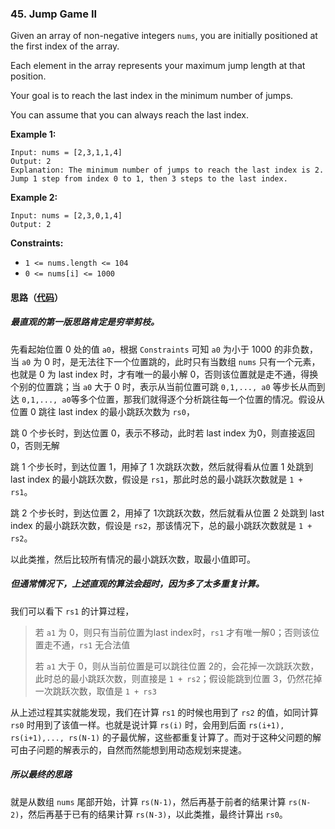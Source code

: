 ### 45. Jump Game II

Given an array of non-negative integers `nums`, you are initially positioned at the first index of the array.

Each element in the array represents your maximum jump length at that position.

Your goal is to reach the last index in the minimum number of jumps.

You can assume that you can always reach the last index.

 

**Example 1:**

```
Input: nums = [2,3,1,1,4]
Output: 2
Explanation: The minimum number of jumps to reach the last index is 2. Jump 1 step from index 0 to 1, then 3 steps to the last index.
```

**Example 2:**

```
Input: nums = [2,3,0,1,4]
Output: 2
```

 

**Constraints:**

- `1 <= nums.length <= 104`
- `0 <= nums[i] <= 1000`

#### 思路（[代码](Solution.java)）

##### 最直观的第一版思路肯定是穷举剪枝。

先看起始位置 0 处的值 `a0`，根据 `Constraints` 可知 `a0` 为小于 1000 的非负数，当 `a0` 为 0 时，是无法往下一个位置跳的，此时只有当数组 `nums` 只有一个元素，也就是 0 为 last index 时，才有唯一的最小解 0，否则该位置就是走不通，得换个别的位置跳；当 `a0` 大于 0 时，表示从当前位置可跳 `0,1,..., a0` 等步长从而到达 `0,1,..., a0`等多个位置，那我们就得逐个分析跳往每一个位置的情况。假设从位置 0 跳往 last index 的最小跳跃次数为 `rs0`，

跳 0 个步长时，到达位置 0，表示不移动，此时若 last index 为0，则直接返回0，否则无解

跳 1 个步长时，到达位置 1，用掉了 1 次跳跃次数，然后就得看从位置 1 处跳到 last index 的最小跳跃次数，假设是 `rs1`，那此时总的最小跳跃次数就是 `1 + rs1`。

跳 2 个步长时，到达位置 2，用掉了 1次跳跃次数，然后就看从位置 2 处跳到 last index 的最小跳跃次数，假设是 `rs2`，那该情况下，总的最小跳跃次数就是 `1 + rs2`。

以此类推，然后比较所有情况的最小跳跃次数，取最小值即可。

##### 但通常情况下，上述直观的算法会超时，因为多了太多重复计算。

我们可以看下 `rs1` 的计算过程，

> 若 `a1` 为 0，则只有当前位置为last index时，`rs1` 才有唯一解0；否则该位置走不通，`rs1` 无合法值
>
> 若 `a1` 大于 0，则从当前位置是可以跳往位置 2的，会花掉一次跳跃次数，此时总的最小跳跃次数，则直接是 `1 + rs2`；假设能跳到位置 3，仍然花掉一次跳跃次数，取值是 `1 + rs3`

从上述过程其实就能发现，我们在计算 `rs1` 的时候也用到了 `rs2` 的值，如同计算 `rs0` 时用到了该值一样。也就是说计算 `rs(i)` 时，会用到后面 `rs(i+1), rs(i+1),..., rs(N-1)` 的子最优解，这些都重复计算了。而对于这种父问题的解可由子问题的解表示的，自然而然能想到用动态规划来提速。

##### 所以最终的思路

就是从数组 `nums` 尾部开始，计算 `rs(N-1)`，然后再基于前者的结果计算 `rs(N-2)`，然后再基于已有的结果计算 `rs(N-3)`，以此类推，最终计算出 `rs0`。
